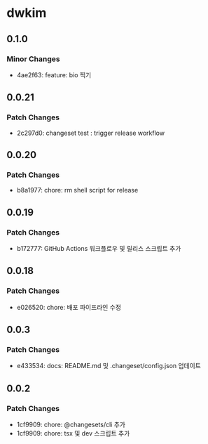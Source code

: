 # dwkim

## 0.1.0

### Minor Changes

- 4ae2f63: feature: bio 찍기

## 0.0.21

### Patch Changes

- 2c297d0: changeset test : trigger release workflow

## 0.0.20

### Patch Changes

- b8a1977: chore: rm shell script for release

## 0.0.19

### Patch Changes

- b172777: GitHub Actions 워크플로우 및 릴리스 스크립트 추가

## 0.0.18

### Patch Changes

- e026520: chore: 배포 파이프라인 수정

## 0.0.3

### Patch Changes

- e433534: docs: README.md 및 .changeset/config.json 업데이트

## 0.0.2

### Patch Changes

- 1cf9909: chore: @changesets/cli 추가
- 1cf9909: chore: tsx 및 dev 스크립트 추가
